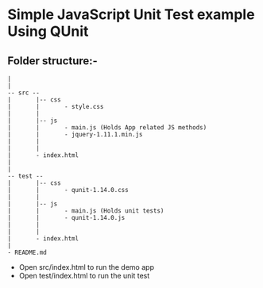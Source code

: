 Simple JavaScript Unit Test example Using QUnit
================================================

Folder structure:-
-----------------

```
|
|
-- src --
|       |-- css
|       |       - style.css
|       |
|       |-- js
|       |       - main.js (Holds App related JS methods)
|       |       - jquery-1.11.1.min.js
|       |
|       | 
|       - index.html
|
|
-- test --
|       |-- css
|       |       - qunit-1.14.0.css
|       |
|       |-- js
|       |       - main.js (Holds unit tests)
|       |       - qunit-1.14.0.js
|       |
|       | 
|       - index.html
|
- README.md
```

- Open src/index.html to run the demo app
- Open test/index.html to run the unit test
